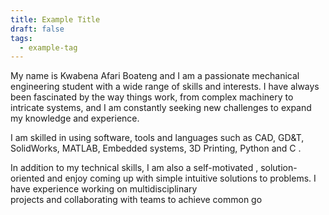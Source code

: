 ```yaml
---
title: Example Title
draft: false
tags:
  - example-tag
---
```



My name is Kwabena Afari Boateng and I am a passionate mechanical engineering student with a wide range of skills and interests. I have always been fascinated by the way things work, from complex machinery to intricate systems, and I am constantly seeking new challenges to expand my knowledge and experience.  
  
I am skilled in using software, tools and languages such as CAD, GD&T, SolidWorks, MATLAB, Embedded systems, 3D Printing, Python and C .  
  
In addition to my technical skills, I am also a self-motivated , solution-oriented and enjoy coming up with simple intuitive solutions to problems. I have experience working on multidisciplinary projects and collaborating with teams to achieve common go